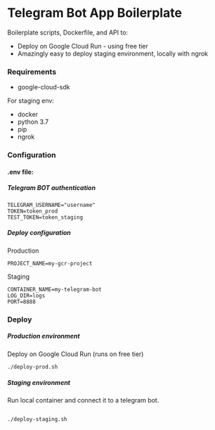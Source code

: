 # Telegram Bot App Boilerplate

Boilerplate scripts, Dockerfile, and API to:

* Deploy on Google Cloud Run - using free tier
* Amazingly easy to deploy staging environment, locally with ngrok

### Requirements

* google-cloud-sdk

For staging env:

* docker
* python 3.7
* pip
* ngrok


### Configuration

#### .env file:

##### Telegram BOT authentication

```
TELEGRAM_USERNAME="username"
TOKEN=token_prod
TEST_TOKEN=token_staging
```

##### Deploy configuration

Production

```
PROJECT_NAME=my-gcr-project 
```

Staging

``` 
CONTAINER_NAME=my-telegram-bot
LOG_DIR=logs
PORT=8888
```

### Deploy

##### Production environment

Deploy on Google Cloud Run (runs on free tier)

```bash
./deploy-prod.sh
```

##### Staging environment


Run local container and connect it to a telegram bot.

```bash

./deploy-staging.sh
```
